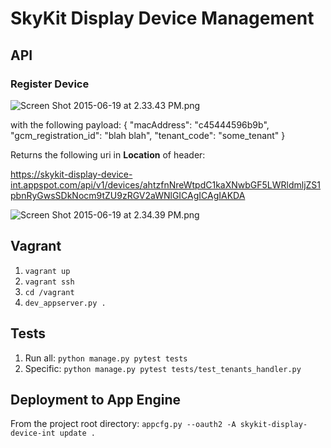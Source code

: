 # SkyKit Display Device Management #

## API ##

### Register Device ###

![Screen Shot 2015-06-19 at 2.33.43 PM.png](https://bitbucket.org/repo/L8AoyM/images/1866246453-Screen%20Shot%202015-06-19%20at%202.33.43%20PM.png)

with the following payload:
{
"macAddress": "c45444596b9b",
"gcm_registration_id": "blah blah",
"tenant_code": "some_tenant"
}

Returns the following uri in **Location** of header:

https://skykit-display-device-int.appspot.com/api/v1/devices/ahtzfnNreWtpdC1kaXNwbGF5LWRldmljZS1pbnRyGwsSDkNocm9tZU9zRGV2aWNlGICAgICAgIAKDA


![Screen Shot 2015-06-19 at 2.34.39 PM.png](https://bitbucket.org/repo/L8AoyM/images/255446442-Screen%20Shot%202015-06-19%20at%202.34.39%20PM.png)


## Vagrant ##
1. `vagrant up`
1. `vagrant ssh`
1. `cd /vagrant`
1. `dev_appserver.py .` 

## Tests ##
1. Run all:  `python manage.py pytest tests`
1. Specific: `python manage.py pytest tests/test_tenants_handler.py`


## Deployment to App Engine ##

From the project root directory: `appcfg.py --oauth2 -A skykit-display-device-int update .`